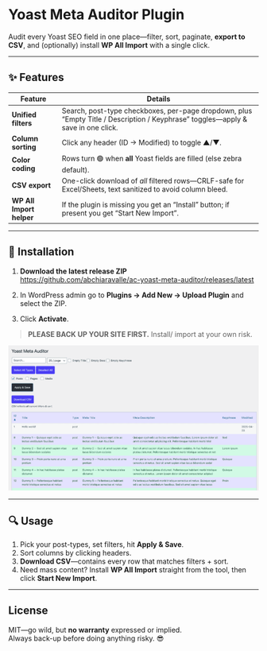 # Yoast Meta Auditor Plugin

Audit every Yoast SEO field in one place—filter, sort, paginate, **export to CSV**, and (optionally) install **WP All Import** with a single click.

---

## ✨ Features

| Feature | Details |
|---------|---------|
| **Unified filters** | Search, post-type checkboxes, per-page dropdown, plus “Empty Title / Description / Keyphrase” toggles—apply & save in one click. |
| **Column sorting** | Click any header (ID → Modified) to toggle ▲/▼. |
| **Color coding** | Rows turn 🟢 when **all** Yoast fields are filled (else zebra default). |
| **CSV export** | One-click download of *all* filtered rows—CRLF-safe for Excel/Sheets, text sanitized to avoid column bleed. |
| **WP All Import helper** | If the plugin is missing you get an “Install” button; if present you get “Start New Import”. |

---

## 🚀 Installation

1. **Download the latest release ZIP**  
   <https://github.com/abchiaravalle/ac-yoast-meta-auditor/releases/latest>

2. In WordPress admin go to **Plugins → Add New → Upload Plugin** and select the ZIP.

3. Click **Activate**.

> **PLEASE BACK UP YOUR SITE FIRST.** Install/ import at your own risk.

![Audit table screenshot](./screenshot.png)

---

## 🔍 Usage

1. Pick your post-types, set filters, hit **Apply & Save**.  
2. Sort columns by clicking headers.  
3. **Download CSV**—contains every row that matches filters + sort.  
4. Need mass content? Install **WP All Import** straight from the tool, then click **Start New Import**.

---

## License

MIT—go wild, but **no warranty** expressed or implied.  
Always back-up before doing anything risky. 😎
